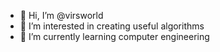 - 👋 Hi, I’m @virsworld
- 👀 I’m interested in creating useful algorithms
- 🌱 I’m currently learning computer engineering

<!---
virsworld/virsworld is a ✨ special ✨ repository because its `README.md` (this file) appears on your GitHub profile.
You can click the Preview link to take a look at your changes.
--->
